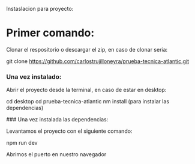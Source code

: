 Instaslacion para proyecto:

# Primer comando:

Clonar el respositorio o descargar el zip, en caso de clonar seria:

git clone https://github.com/carlostrujilloneyra/prueba-tecnica-atlantic.git


### Una vez instalado:

Abrir el proyecto desde la terminal, en caso de estar en desktop:

cd desktop
cd prueba-tecnica-atlantic
nm install (para instalar las dependencias)

### Una vez instalada las dependencias:

Levantamos el proyecto con el siguiente comando:

npm run dev

Abrimos el puerto en nuestro navegador
